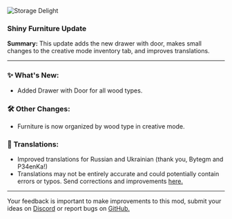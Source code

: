 <p align="left"><img src="https://cdn.modrinth.com/data/LTTvOp5L/images/2b37126dcef53cff8488de1a496c013b90103075.png" alt="Storage Delight">

<h3>Shiny Furniture Update</h3>
<p><b>Summary:</b> This update adds the new drawer with door, makes small changes to the creative mode inventory tab, and improves translations.</p>
<hr/>

<h3>✨ What's New:</h3>
<ul>
  <li>Added Drawer with Door for all wood types.</li>
</ul>

<h3>🛠️ Other Changes:</h3>
<ul>
  <li>Furniture is now organized by wood type in creative mode.</li>
</ul>

<h3>📝 Translations:</h3>
<ul>
  <li>Improved translations for Russian and Ukrainian (thank you, Bytegm and P34enKa!)</li>
  <li>Translations may not be entirely accurate and could potentially contain errors or typos. Send corrections and improvements <a href="https://github.com/axperty/storagedelight-forge/tree/master/src/main/resources/assets/storagedelight/lang">here.</a></li>
</ul>
<hr/>

<p>Your feedback is important to make improvements to this mod, submit your ideas on <a href="https://discord.gg/yweZ2agkDw">Discord</a> or report bugs on <a href="https://github.com/axperty/storagedelight-forge">GitHub.</a></p>

